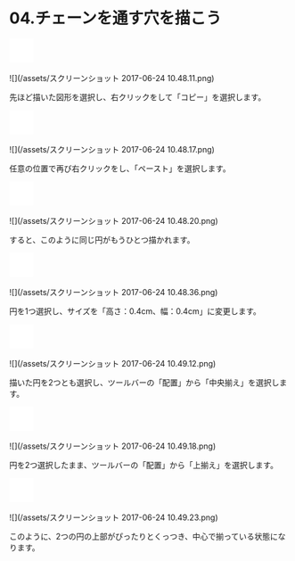 # 04.チェーンを通す穴を描こう

![](/assets/null.png)

![](/assets/スクリーンショット 2017-06-24 10.48.11.png)

先ほど描いた図形を選択し、右クリックをして「コピー」を選択します。

![](/assets/null.png)

![](/assets/スクリーンショット 2017-06-24 10.48.17.png)

任意の位置で再び右クリックをし、「ペースト」を選択します。

![](/assets/null.png)

![](/assets/スクリーンショット 2017-06-24 10.48.20.png)

すると、このように同じ円がもうひとつ描かれます。

![](/assets/null.png)

![](/assets/スクリーンショット 2017-06-24 10.48.36.png)

円を1つ選択し、サイズを「高さ：0.4cm、幅：0.4cm」に変更します。

![](/assets/null.png)

![](/assets/スクリーンショット 2017-06-24 10.49.12.png)

描いた円を2つとも選択し、ツールバーの「配置」から「中央揃え」を選択します。

![](/assets/null.png)

![](/assets/スクリーンショット 2017-06-24 10.49.18.png)

円を2つ選択したまま、ツールバーの「配置」から「上揃え」を選択します。

![](/assets/null.png)

![](/assets/スクリーンショット 2017-06-24 10.49.23.png)

このように、2つの円の上部がぴったりとくっつき、中心で揃っている状態になります。

